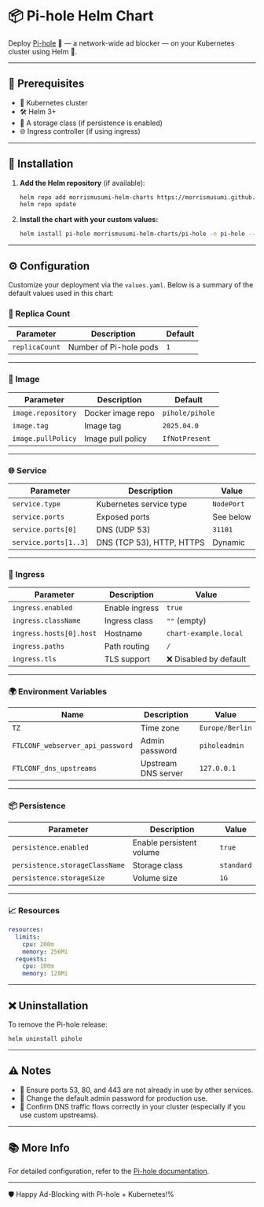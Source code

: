 # 📦 Pi-hole Helm Chart

Deploy [Pi-hole](https://pi-hole.net/) 📡 — a network-wide ad blocker — on your Kubernetes cluster using Helm 🚀.

---

## 🧰 Prerequisites

- 🐳 Kubernetes cluster
- 🛠️ Helm 3+
- 💾 A storage class (if persistence is enabled)
- 🌐 Ingress controller (if using ingress)

---

## 🚀 Installation

1. **Add the Helm repository** (if available):

   ```bash
   helm repo add morrismusumi-helm-charts https://morrismusumi.github.io/helm-charts
   helm repo update
   ```

2. **Install the chart with your custom values:**

   ```bash
   helm install pi-hole morrismusumi-helm-charts/pi-hole -n pi-hole --create-namespace
   ```

---

## ⚙️ Configuration

Customize your deployment via the `values.yaml`. Below is a summary of the default values used in this chart:

### 🔁 Replica Count

| Parameter      | Description               | Default |
|----------------|---------------------------|---------|
| `replicaCount` | Number of Pi-hole pods    | `1`     |

---

### 🐳 Image

| Parameter          | Description            | Default         |
|--------------------|------------------------|-----------------|
| `image.repository` | Docker image repo      | `pihole/pihole` |
| `image.tag`        | Image tag              | `2025.04.0`     |
| `image.pullPolicy` | Image pull policy      | `IfNotPresent`  |

---

### 🌐 Service

| Parameter               | Description               | Value      |
|-------------------------|---------------------------|------------|
| `service.type`          | Kubernetes service type   | `NodePort` |
| `service.ports`         | Exposed ports             | See below  |
| `service.ports[0]`      | DNS (UDP 53)              | `31101`    |
| `service.ports[1..3]`   | DNS (TCP 53), HTTP, HTTPS | Dynamic    |

---

### 🚪 Ingress

| Parameter               | Description             | Value                 |
|-------------------------|-------------------------|-----------------------|
| `ingress.enabled`       | Enable ingress          | `true`                |
| `ingress.className`     | Ingress class           | `""` (empty)          |
| `ingress.hosts[0].host` | Hostname                | `chart-example.local` |
| `ingress.paths`         | Path routing            | `/`                   |
| `ingress.tls`           | TLS support             | ❌ Disabled by default |

---

### 🌍 Environment Variables

| Name                              | Description             | Value           |
|-----------------------------------|-------------------------|-----------------|
| `TZ`                              | Time zone               | `Europe/Berlin` |
| `FTLCONF_webserver_api_password`  | Admin password          | `piholeadmin`   |
| `FTLCONF_dns_upstreams`           | Upstream DNS server     | `127.0.0.1`     |

---

### 📦 Persistence

| Parameter                   | Description              | Value      |
|-----------------------------|--------------------------|------------|
| `persistence.enabled`       | Enable persistent volume | `true`     |
| `persistence.storageClassName` | Storage class         | `standard` |
| `persistence.storageSize`   | Volume size              | `1G`       |

---

### 📈 Resources

```yaml
resources:
  limits:
    cpu: 200m
    memory: 256Mi
  requests:
    cpu: 100m
    memory: 128Mi
```

---

## ❌ Uninstallation

To remove the Pi-hole release:

```bash
helm uninstall pihole
```

---

## ⚠️ Notes

- 🚫 Ensure ports 53, 80, and 443 are not already in use by other services.
- 🔐 Change the default admin password for production use.
- 🧠 Confirm DNS traffic flows correctly in your cluster (especially if you use custom upstreams).

---

## 📚 More Info

For detailed configuration, refer to the [Pi-hole documentation](https://docs.pi-hole.net/).

---

🛡️ Happy Ad-Blocking with Pi-hole + Kubernetes!%